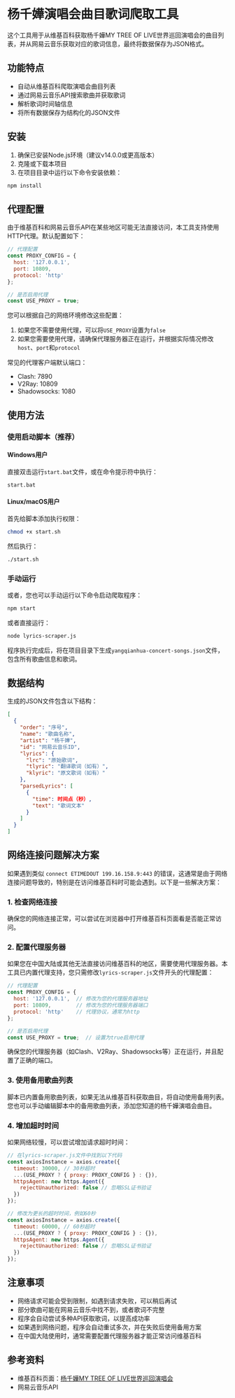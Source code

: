 # 杨千嬅演唱会曲目歌词爬取工具

这个工具用于从维基百科获取杨千嬅MY TREE OF LIVE世界巡回演唱会的曲目列表，并从网易云音乐获取对应的歌词信息，最终将数据保存为JSON格式。

## 功能特点

- 自动从维基百科爬取演唱会曲目列表
- 通过网易云音乐API搜索歌曲并获取歌词
- 解析歌词时间轴信息
- 将所有数据保存为结构化的JSON文件

## 安装

1. 确保已安装Node.js环境（建议v14.0.0或更高版本）
2. 克隆或下载本项目
3. 在项目目录中运行以下命令安装依赖：

```bash
npm install
```

## 代理配置

由于维基百科和网易云音乐API在某些地区可能无法直接访问，本工具支持使用HTTP代理。默认配置如下：

```javascript
// 代理配置
const PROXY_CONFIG = {
  host: '127.0.0.1',
  port: 10809,
  protocol: 'http'
};

// 是否启用代理
const USE_PROXY = true;
```

您可以根据自己的网络环境修改这些配置：

1. 如果您不需要使用代理，可以将`USE_PROXY`设置为`false`
2. 如果您需要使用代理，请确保代理服务器正在运行，并根据实际情况修改`host`、`port`和`protocol`

常见的代理客户端默认端口：
- Clash: 7890
- V2Ray: 10809
- Shadowsocks: 1080

## 使用方法

### 使用启动脚本（推荐）

#### Windows用户
直接双击运行`start.bat`文件，或在命令提示符中执行：

```bash
start.bat
```

#### Linux/macOS用户
首先给脚本添加执行权限：

```bash
chmod +x start.sh
```

然后执行：

```bash
./start.sh
```

### 手动运行

或者，您也可以手动运行以下命令启动爬取程序：

```bash
npm start
```

或者直接运行：

```bash
node lyrics-scraper.js
```

程序执行完成后，将在项目目录下生成`yangqianhua-concert-songs.json`文件，包含所有歌曲信息和歌词。

## 数据结构

生成的JSON文件包含以下结构：

```json
[
  {
    "order": "序号",
    "name": "歌曲名称",
    "artist": "杨千嬅",
    "id": "网易云音乐ID",
    "lyrics": {
      "lrc": "原始歌词",
      "tlyric": "翻译歌词（如有）",
      "klyric": "原文歌词（如有）"
    },
    "parsedLyrics": [
      {
        "time": 时间点（秒）,
        "text": "歌词文本"
      }
    ]
  }
]
```

## 网络连接问题解决方案

如果遇到类似 `connect ETIMEDOUT 199.16.158.9:443` 的错误，这通常是由于网络连接问题导致的，特别是在访问维基百科时可能会遇到。以下是一些解决方案：

### 1. 检查网络连接
确保您的网络连接正常，可以尝试在浏览器中打开维基百科页面看是否能正常访问。

### 2. 配置代理服务器
如果您在中国大陆或其他无法直接访问维基百科的地区，需要使用代理服务器。本工具已内置代理支持，您只需修改`lyrics-scraper.js`文件开头的代理配置：

```javascript
// 代理配置
const PROXY_CONFIG = {
  host: '127.0.0.1',  // 修改为您的代理服务器地址
  port: 10809,        // 修改为您的代理服务器端口
  protocol: 'http'    // 代理协议，通常为http
};

// 是否启用代理
const USE_PROXY = true;  // 设置为true启用代理
```

确保您的代理服务器（如Clash、V2Ray、Shadowsocks等）正在运行，并且配置了正确的端口。

### 3. 使用备用歌曲列表
脚本已内置备用歌曲列表，如果无法从维基百科获取曲目，将自动使用备用列表。您也可以手动编辑脚本中的备用歌曲列表，添加您知道的杨千嬅演唱会曲目。

### 4. 增加超时时间
如果网络较慢，可以尝试增加请求超时时间：

```javascript
// 在lyrics-scraper.js文件中找到以下代码
const axiosInstance = axios.create({
  timeout: 30000, // 30秒超时
  ...(USE_PROXY ? { proxy: PROXY_CONFIG } : {}),
  httpsAgent: new https.Agent({ 
    rejectUnauthorized: false // 忽略SSL证书验证
  })
});

// 修改为更长的超时时间，例如60秒
const axiosInstance = axios.create({
  timeout: 60000, // 60秒超时
  ...(USE_PROXY ? { proxy: PROXY_CONFIG } : {}),
  httpsAgent: new https.Agent({ 
    rejectUnauthorized: false // 忽略SSL证书验证
  })
});
```

## 注意事项

- 网络请求可能会受到限制，如遇到请求失败，可以稍后再试
- 部分歌曲可能在网易云音乐中找不到，或者歌词不完整
- 程序会自动尝试多种API获取歌词，以提高成功率
- 如果遇到网络问题，程序会自动重试多次，并在失败后使用备用方案
- 在中国大陆使用时，通常需要配置代理服务器才能正常访问维基百科

## 参考资料

- 维基百科页面：[杨千嬅MY TREE OF LIVE世界巡回演唱会](https://zh.wikipedia.org/wiki/%E6%A5%8A%E5%8D%83%E5%AC%85MY_TREE_OF_LIVE%E4%B8%96%E7%95%8C%E5%B7%A1%E8%BF%B4%E6%BC%94%E5%94%B1%E6%9C%83)
- 网易云音乐API 